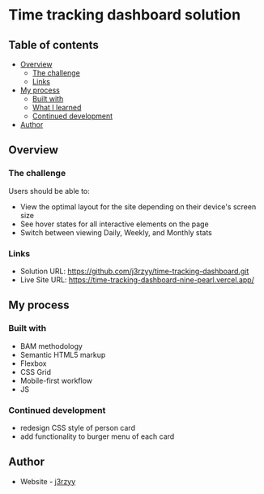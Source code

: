 # Time tracking dashboard solution

## Table of contents

- [Overview](#overview)
  - [The challenge](#the-challenge)
  - [Links](#links)
- [My process](#my-process)
  - [Built with](#built-with)
  - [What I learned](#what-i-learned)
  - [Continued development](#continued-development)
- [Author](#author)

## Overview

### The challenge

Users should be able to:

- View the optimal layout for the site depending on their device's screen size
- See hover states for all interactive elements on the page
- Switch between viewing Daily, Weekly, and Monthly stats

### Links

- Solution URL: https://github.com/j3rzyy/time-tracking-dashboard.git
- Live Site URL: https://time-tracking-dashboard-nine-pearl.vercel.app/

## My process

### Built with

- BAM methodology
- Semantic HTML5 markup
- Flexbox
- CSS Grid
- Mobile-first workflow
- JS

### Continued development

- redesign CSS style of person card
- add functionality to burger menu of each card

## Author

- Website - [j3rzyy](https://www.your-site.com)

